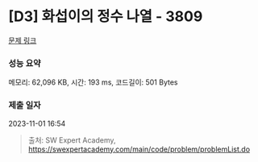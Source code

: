 # [D3] 화섭이의 정수 나열 - 3809 

[문제 링크](https://swexpertacademy.com/main/code/problem/problemDetail.do?contestProbId=AWHz7xD6A20DFAVB) 

### 성능 요약

메모리: 62,096 KB, 시간: 193 ms, 코드길이: 501 Bytes

### 제출 일자

2023-11-01 16:54



> 출처: SW Expert Academy, https://swexpertacademy.com/main/code/problem/problemList.do